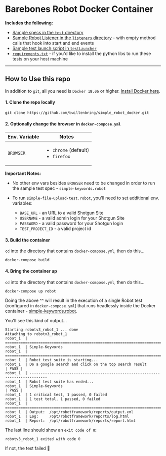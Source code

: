 # Barebones Robot Docker Container
**Includes the following:**
- [Sample specs in the `test` directory](test/)
- [Sample Robot Listener in the `listeners` directory](listeners/CustomListener.py) - with empty method calls that hook into start and end events
- [Sample test launch script in `testLauncher`](testLauncher/testLauncher.py)
- [`requirements.txt`](requirements.txt) - if you'd like to install the python libs to run these tests on your host machine

----

## How to Use this repo
In addition to `git`, all you need is `Docker 18.06` or higher. [Install Docker here](https://docs.docker.com/install/).
#### 1. Clone the repo locally
```
git clone https://github.com/bwillenbring/simple_robot_docker.git
```

#### 2. Optionally change the browser in `docker-compose.yml` <br/>

| Env. Variable | Notes |
| ------------- | ----- |
| `BROWSER` | <ul><li>`chrome` (default)</li><li>`firefox`</li></ul> |

**Important Notes:**
- No other env vars besides `BROWSER` need to be changed in order to run the sample test spec - `simple-keywords.robot`


- To run `simple-file-upload-test.robot`, you'll need to set additional env. variables:
  - `BASE_URL` - an URL to a valid Shotgun Site
  - `USERNAME` - a valid admin login for your Shotgun Site
  - `PASSWORD` - a valid password for your Shotgun login
  - `TEST_PROJECT_ID` - a valid project id

#### 3. Build the container
`cd` into the directory that contains `docker-compose.yml`, then do this...
```
docker-compose build
```

#### 4. Bring the container up
`cd` into the directory that contains `docker-compose.yml`, then do this...
```
docker-compose up robot
```
Doing the above ^^ will result in the execution of a single Robot test (configured in `docker-compose.yml`) that runs headlessly inside the Docker container - [simple-keywords.robot](test/simple-keywords.robot).

You'll see this kind of output...
```
Starting robotv3_robot_1 ... done
Attaching to robotv3_robot_1
robot_1  | ==============================================================================
robot_1  | Simple-Keywords                                                               
robot_1  | ==============================================================================
robot_1  | Robot test suite is starting...
robot_1  | Do a google search and click on the top search result                 | PASS |
robot_1  | ------------------------------------------------------------------------------
robot_1  | Robot test suite has ended...
robot_1  | Simple-Keywords                                                       | PASS |
robot_1  | 1 critical test, 1 passed, 0 failed
robot_1  | 1 test total, 1 passed, 0 failed
robot_1  | ==============================================================================
robot_1  | Output:  /opt/robotframework/reports/output.xml
robot_1  | Log:     /opt/robotframework/reports/log.html
robot_1  | Report:  /opt/robotframework/reports/report.html
```
The last line should show an `exit code of 0`:
```
robotv3_robot_1 exited with code 0
```
If not, the test failed :grimacing:
